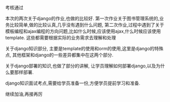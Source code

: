 考核通过

本次的两次关于django的作业,也做的比较好.
第一次作业关于图书管理系统的,业务比较简单,做的比较认真,几乎没有遇到什么问题,
第二次作业,过程中遇到了关于模板编程和ajax编程的方向问题,比如什么时候,应该使用ajax,什么时候应该使用template. 这些都需要根据实际的业务需求去理解和处理

关于django知识部分, 主要是template的使用和orm的使用,这里是django的特殊点, 其他框架和django的一些差异都集中在这两个部分.

关于django部署的知识,也做了部分的讲解, 让学员理解如何部署django,以及为什么要那样部署.

django知识面试考点,需要给学员准备一份,方便学员提前学习和准备.

继续加油,再接再厉
